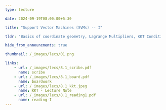 ```yaml
---
type: lecture

date: 2024-09-19T08:00:00+5:30

title: "Support Vector Machines (SVMs) -- I"

tldr: "Basics of coordinate geometry, Lagrange Multipliers, KKT Conditions"

hide_from_announcments: true

thumbnail: /_images/lecs/01.png

links: 
    - url: /_images/lecs/8.1_scribe.pdf
      name: scribe
    - url: /_images/lecs/8.1_board.pdf
      name: boardwork
    - url: /_images/lecs/8.1_kkt.jpeg
      name: KKT - Lecture Note
    - url: /_images/lecs/8.1_reading1.pdf
      name: reading-I
---
```

